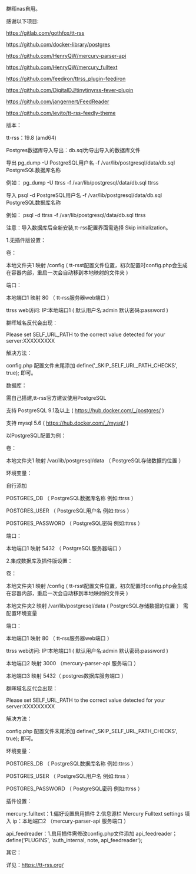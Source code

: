 群晖nas自用。

感谢以下项目:

https://gitlab.com/gothfox/tt-rss

https://github.com/docker-library/postgres

https://github.com/HenryQW/mercury-parser-api

https://github.com/HenryQW/mercury_fulltext

https://github.com/feediron/ttrss_plugin-feediron

https://github.com/DigitalDJ/tinytinyrss-fever-plugin

https://github.com/jangernert/FeedReader

https://github.com/levito/tt-rss-feedly-theme

版本：

tt-rss：19.8 (amd64)

Postgres数据库导入导出：db.sql为导出导入的数据库文件

导出 pg_dump -U PostgreSQL用户名 -f /var/lib/postgresql/data/db.sql PostgreSQL数据库名称

例如： pg_dump -U ttrss -f /var/lib/postgresql/data/db.sql ttrss

导入 psql -d PostgreSQL用户名 -f /var/lib/postgresql/data/db.sql PostgreSQL数据库名称

例如： psql -d ttrss -f /var/lib/postgresql/data/db.sql ttrss

注意：导入数据库后全新安装,tt-rss配置界面需选择 Skip initialization。

1.无插件版设置：

卷：

本地文件夹1 映射 /config ( tt-rsst配置文件位置，初次配置时config.php会生成在容器内部，重启一次会自动移到本地映射的文件夹 )

端口：

本地端口1 映射 80 （ tt-rss服务器web端口 ）

ttrss web访问: IP:本地端口1 ( 默认用户名:admin 默认密码:password )

群晖域名反代会出现：

Please set SELF_URL_PATH to the correct value detected for your server:XXXXXXXXX

解决方法：

config.php 配置文件末尾添加 define('_SKIP_SELF_URL_PATH_CHECKS', true); 即可。

数据库：

需自己搭建,tt-rss官方建议使用PostgreSQL

支持 PostgreSQL 9.1及以上 ( https://hub.docker.com/_/postgres/ )

支持 mysql 5.6 ( https://hub.docker.com/_/mysql/ )

以PostgreSQL配置为例：

卷：

本地文件夹1 映射 /var/lib/postgresql/data （ PostgreSQL存储数据的位置 ）

环境变量：

自行添加

POSTGRES_DB （ PostgreSQL数据库名称 例如:ttrss ）

POSTGRES_USER （ PostgreSQL用户名 例如:ttrss ）

POSTGRES_PASSWORD （ PostgreSQL密码 例如:ttrss ）

端口：

本地端口1 映射 5432 （ PostgreSQL服务器端口 ）

2.集成数据库及插件版设置：

卷：

本地文件夹1 映射 /config ( tt-rsst配置文件位置，初次配置时config.php会生成在容器内部，重启一次会自动移到本地映射的文件夹 )

本地文件夹2 映射 /var/lib/postgresql/data ( PostgreSQL存储数据的位置 ） 需配置环境变量

端口：

本地端口1 映射 80 （ tt-rss服务器web端口 ）

ttrss web访问: IP:本地端口1 ( 默认用户名:admin 默认密码:password )

本地端口2 映射 3000 （mercury-parser-api 服务端口 ）

本地端口3 映射 5432（ postgres数据库服务端口 ）

群晖域名反代会出现：

Please set SELF_URL_PATH to the correct value detected for your server:XXXXXXXXX

解决方法：

config.php 配置文件末尾添加 define('_SKIP_SELF_URL_PATH_CHECKS', true); 即可。

环境变量：

POSTGRES_DB （ PostgreSQL数据库名称 例如:ttrss ）

POSTGRES_USER （ PostgreSQL用户名 例如:ttrss ）

POSTGRES_PASSWORD （ PostgreSQL密码 例如:ttrss ）

插件设置：

mercury_fulltext：1.偏好设置启用插件 2.信息源栏 Mercury Fulltext settings 填入 ip：本地端口2 （mercury-parser-api 服务端口 ）

api_feedreader：1.启用插件需修改config.php文件添加 api_feedreader；define('PLUGINS', 'auth_internal, note, api_feedreader');

其它：

详见：https://tt-rss.org/
